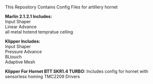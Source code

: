 This Repository Contains Config Files for artillery hornet  
  
  
    
**Marlin 2.1.2.1 Includes:**   
Input Shaper  
Linear Advance  
all metal hotend tempratue celling
  
  
**Klipper Includes:**  
Input Shaper  
Pressure Advance  
BLtouch  
Adaptive Mesh

**Klipper For Hornet BTT SKR1.4 TURBO:**
Includes config for hornet with sensorless homing TMC2209 Drivers 

